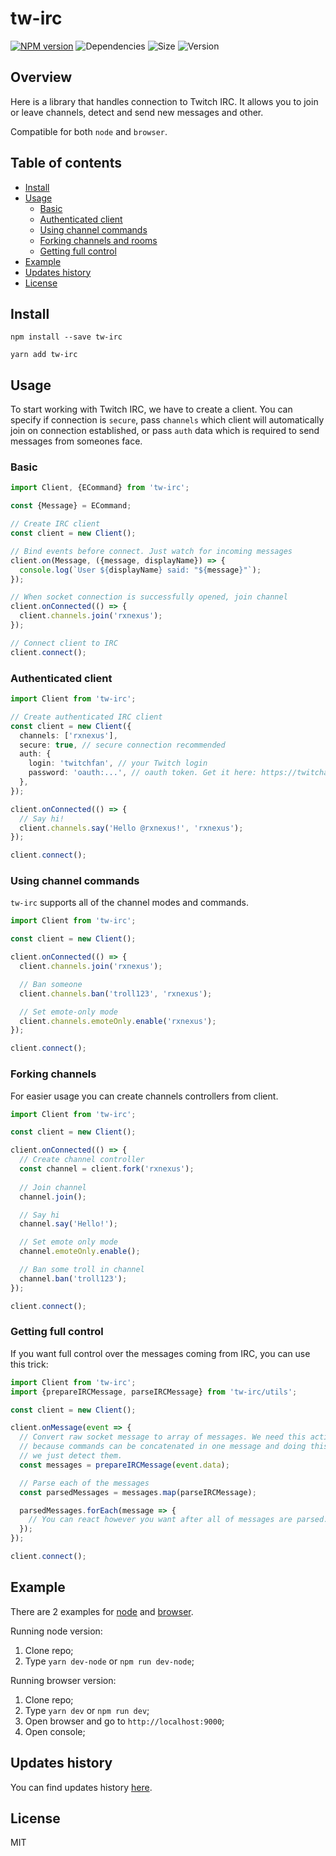 tw-irc
===  

[![NPM version][npm-image]][npm-url]
![Dependencies][deps-image]
![Size][size-image]
![Version][version-image]

[deps-image]: https://img.shields.io/david/wolframdeus/tw-irc
[npm-image]: https://img.shields.io/npm/dm/tw-irc
[npm-url]: https://www.npmjs.com/package/tw-irc
[size-image]: https://img.shields.io/bundlephobia/minzip/tw-irc
[version-image]: https://img.shields.io/npm/v/tw-irc

## Overview  
Here is a library that handles connection to Twitch IRC. It allows you to join 
or leave channels, detect and send new messages and other.

Compatible for both `node` and `browser`. 

## Table of contents
- [Install](#install)
- [Usage](#usage)
    - [Basic](#basic)
    - [Authenticated client](#authenticated-client)
    - [Using channel commands](#using-channel-commands)
    - [Forking channels and rooms](#forking-channels-and-rooms)
    - [Getting full control](#getting-full-control)
- [Example](#example)
- [Updates history](#updates-history)
- [License](#license)

## Install
```
npm install --save tw-irc
```
```
yarn add tw-irc
```

## Usage
To start working with Twitch IRC, we have to create a client. You can specify
if connection is `secure`, pass `channels` which client will automatically
join on connection established, or pass `auth` data which is required to
send messages from someones face.

### Basic
```typescript
import Client, {ECommand} from 'tw-irc';

const {Message} = ECommand;

// Create IRC client
const client = new Client();

// Bind events before connect. Just watch for incoming messages
client.on(Message, ({message, displayName}) => {
  console.log(`User ${displayName} said: "${message}"`);
});

// When socket connection is successfully opened, join channel
client.onConnected(() => {
  client.channels.join('rxnexus');
});

// Connect client to IRC
client.connect();
```

### Authenticated client
```typescript
import Client from 'tw-irc';

// Create authenticated IRC client
const client = new Client({
  channels: ['rxnexus'],
  secure: true, // secure connection recommended
  auth: {
    login: 'twitchfan', // your Twitch login
    password: 'oauth:...', // oauth token. Get it here: https://twitchapps.com/tmi/
  },
});

client.onConnected(() => {
  // Say hi!
  client.channels.say('Hello @rxnexus!', 'rxnexus');
});

client.connect();
```

### Using channel commands
`tw-irc` supports all of the channel modes and commands.
```typescript
import Client from 'tw-irc';

const client = new Client();

client.onConnected(() => {
  client.channels.join('rxnexus');

  // Ban someone
  client.channels.ban('troll123', 'rxnexus');

  // Set emote-only mode
  client.channels.emoteOnly.enable('rxnexus');
});

client.connect();
```

### Forking channels
For easier usage you can create channels controllers from client.

```typescript
import Client from 'tw-irc';

const client = new Client();

client.onConnected(() => {
  // Create channel controller
  const channel = client.fork('rxnexus');
  
  // Join channel
  channel.join();

  // Say hi
  channel.say('Hello!');

  // Set emote only mode
  channel.emoteOnly.enable();

  // Ban some troll in channel
  channel.ban('troll123');
});

client.connect();
```

### Getting full control
If you want full control over the messages coming from IRC, you can use this trick:
```typescript
import Client from 'tw-irc';
import {prepareIRCMessage, parseIRCMessage} from 'tw-irc/utils';

const client = new Client();

client.onMessage(event => {
  // Convert raw socket message to array of messages. We need this action 
  // because commands can be concatenated in one message and doing this, 
  // we just detect them. 
  const messages = prepareIRCMessage(event.data);

  // Parse each of the messages  
  const parsedMessages = messages.map(parseIRCMessage);

  parsedMessages.forEach(message => {
    // You can react however you want after all of messages are parsed. 
  });
});

client.connect();
```

## Example
There are 2 examples for [node](https://github.com/wolframdeus/tw-irc/blob/master/examples/node-example.js) 
and [browser](https://github.com/wolframdeus/tw-irc/blob/master/examples/browser-example.ts).

Running node version:
1. Clone repo;
2. Type `yarn dev-node` or `npm run dev-node`;

Running browser version:
1. Clone repo;
2. Type `yarn dev` or `npm run dev`;
3. Open browser and go to `http://localhost:9000`;
4. Open console; 

## Updates history
You can find updates history [here](https://github.com/wolframdeus/tw-irc/blob/master/updates-history.md).

## License
MIT
